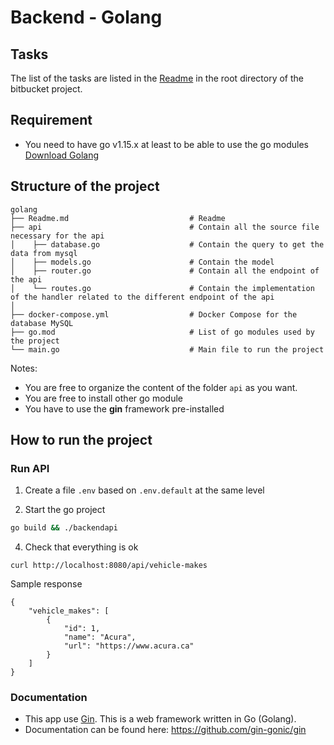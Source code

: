 Backend - Golang
==========================

## Tasks

The list of the tasks are listed in the [Readme](../../Readme.md) in the root directory of the bitbucket project.

## Requirement

* You need to have go v1.15.x at least to be able to use the go modules [Download Golang](https://golang.org/dl/)


## Structure of the project

```
golang
├── Readme.md                           # Readme
├── api                                 # Contain all the source file necessary for the api
│    ├── database.go                    # Contain the query to get the data from mysql
│    ├── models.go                      # Contain the model
│    ├── router.go                      # Contain all the endpoint of the api
│    └── routes.go                      # Contain the implementation of the handler related to the different endpoint of the api
│
├── docker-compose.yml                  # Docker Compose for the database MySQL
├── go.mod                              # List of go modules used by the project
└── main.go                             # Main file to run the project
```

Notes: 

* You are free to organize the content of the folder `api` as you want. 
* You are free to install other go module 
* You have to use the **gin** framework pre-installed

## How to run the project

### Run API

1) Create a file `.env` based on `.env.default` at the same level

2) Start the go project

```bash 
go build && ./backendapi
```

4) Check that everything is ok

``` 
curl http://localhost:8080/api/vehicle-makes
```

Sample response

```
{
    "vehicle_makes": [
        {
            "id": 1,
            "name": "Acura",
            "url": "https://www.acura.ca"
        }
    ]
}
```

### Documentation

* This app use [Gin](https://github.com/gin-gonic/gin). This is a web framework written in Go (Golang).
* Documentation can be found here: https://github.com/gin-gonic/gin
